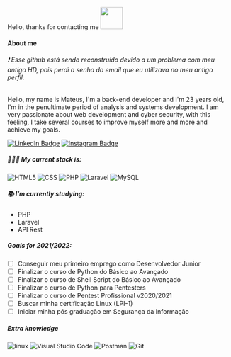 Hello, thanks for contacting me <img width=50 src="https://camo.githubusercontent.com/63371d36886ee658f5a97401f393e1ab1684b2fd3de674b8f5efc7d410b2a3d0/68747470733a2f2f6d656469612e67697068792e636f6d2f6d656469612f57556c706c634d704f43456d5447427442572f67697068792e676966" />

#### About me

###### ❗ Esse github está sendo reconstruído devido a um problema com meu antigo HD, pois perdi a senha do email que eu utilizava no meu antigo perfil.
Hello, my name is Mateus, I'm a back-end developer and I'm 23 years old, I'm in the penultimate period of analysis and systems development. I am very passionate about web development and cyber security, with this feeling, I take several courses to improve myself more and more and achieve my goals.

[![LinkedIn Badge](https://img.shields.io/badge/-Mateus%20Cavalcanti-blue?style=social&logo=Linkedin&logoColor=282a36&link=https://www.linkedin.com/in/mateus-cavalcanti-931381202/)](https://www.linkedin.com/in/mateus-cavalcanti-931381202/)
[![Instagram Badge](https://img.shields.io/badge/-cavalcan7i-blue?style=social&logo=Instagram&logoColor=282a36&link=https://instagram.com/cavalcan7i_?igshid=nghyctqc3gxs)](https://instagram.com/cavalcan7i_?igshid=nghyctqc3gxs)

##### 👨🏻‍💻 My current stack is:

![HTML5](https://img.shields.io/badge/-HTML5-FFFFFF?style=flat&logo=HTML5&logoColor=000000)
![CSS](https://img.shields.io/badge/-CSS-FFFFFF?style=flat&logo=CSS3&logoColor=000000)
![PHP](https://img.shields.io/badge/-PHP-FFFFFF?style=flat&logo=PHP&logoColor=000000)
![Laravel](https://img.shields.io/badge/-laravel-FFFFFF?style=flat&logo=laravel&logoColor=000000)
![MySQL](https://img.shields.io/badge/-MySQL-FFFFFF?style=flat&logo=mysql&logoColor=000000)

##### 📚 I’m currently studying:
- PHP
- Laravel
- API Rest

##### Goals for 2021/2022:

- [ ] Conseguir meu primeiro emprego como Desenvolvedor Junior
- [ ] Finalizar o curso de Python do Básico ao Avançado
- [ ] Finalizar o curso de Shell Script do Básico ao Avançado
- [ ] Finalizar o curso de Python para Pentesters
- [ ] Finalizar o curso de Pentest Profissional v2020/2021
- [ ] Buscar minha certificação Linux (LPI-1)
- [ ] Iniciar minha pós graduação em Segurança da Informação

##### Extra knowledge

![linux](https://img.shields.io/badge/-Linux-FFFFFF?style=flat&logo=linux&logoColor=000000)
![Visual Studio Code](https://img.shields.io/badge/-Vscode-FFFFFF?style=flat&logo=visual-studio-code&logoColor=000000)
![Postman](https://img.shields.io/badge/-Postman-FFFFFF?style=flat&logo=postman&logoColor=000000)
![Git](https://img.shields.io/badge/-Git-FFFFFF?style=flat&logo=git&logoColor=000000)
